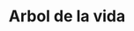 ---
title: Arbol de la vida
date: 
draft: false

# descripcion
description : Arbol de la vida

materials: Plata 925

color: Plateado

dimensions: 1,2 cm

code: 01-03-0253

type: "Aros"

categories: []

price: $1.950,00

price_eftvo: $1.655,00

# Images
# first image will be shown in the product page
images:
  # - image: "images/path_to_image"
  # La ubicacion de las imagenes es imagenes/Aros/Aros.Microcubic/01-03-0253-arbol-de-la-vida
  - image: "./images/aros/microcubic/01-03-0253-arbol-de-la-vida_a.jpeg"
  - image: "./images/aros/microcubic/01-03-0253-arbol-de-la-vida_b.jpeg"
---